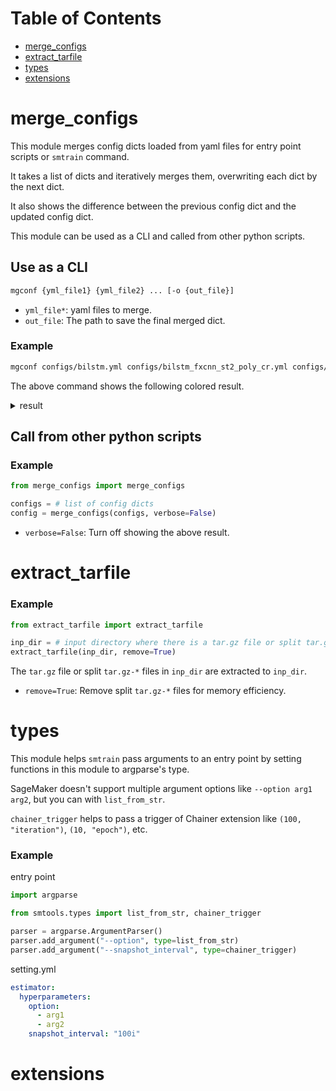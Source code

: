 # Table of Contents

- [merge_configs](#merge_configs)
- [extract_tarfile](#extract_tarfile)
- [types](#types)
- [extensions](./extensions)

# merge_configs

This module merges config dicts loaded from yaml files for entry point scripts or `smtrain` command.

It takes a list of dicts and iteratively merges them, overwriting each dict by the next dict.

It also shows the difference between the previous config dict and the updated config dict.

This module can be used as a CLI and called from other python scripts.

## Use as a CLI

```sh
mgconf {yml_file1} {yml_file2} ... [-o {out_file}]
```

- `yml_file*`: yaml files to merge.
- `out_file`: The path to save the final merged dict.

### Example

```sh
mgconf configs/bilstm.yml configs/bilstm_fxcnn_st2_poly_cr.yml configs/bilstm_s2s_st2_poly_cr.yml 
```

The above command shows the following colored result.

<details>
<summary>result</summary>

```
--- previous config

+++ ~/bilstm-chainer/configs/bilstm_fxcnn_st2_poly_cr.yml

@@ -1,16 +1,25 @@

 batch_size: 8
 config_model:
   cnn_weight_filename: pretrained_inception_v3
+  config_img_embed:
+    cnn_weight_file: ../models/pretrained_inception_v3
+  config_rnn:
+    dropout_ratio: 0.3
+    n_layers: 2
   emb_size: 512
   init_scale: 0.08
   l2_normalize: false
   rnn_dropout_ratio: 0.3
   rnn_n_stacked: 1
   use_eos: true
-fix_cnn: false
+fix_cnn: true
 fix_fc: false
 init_lr: 0.2
 json_filename_train: train_no_dup.json
 json_filename_valid: valid_no_dup.json
-keep_aspect: false
+json_files_train:
+- ../data/shared/MarylandPolyvore/label/train_cr_my.json
+json_files_valid:
+- ../data/shared/MarylandPolyvore/label/valid_cr_my.json
+keep_aspect: true
 lr_schedule: exponential

================================================================================================

--- previous config

+++ ~/bilstm-chainer/configs/bilstm_s2s_st2_poly_cr.yml

@@ -12,8 +12,10 @@

   rnn_dropout_ratio: 0.3
   rnn_n_stacked: 1
   use_eos: true
+  weight_file_siamese: ../models/siamese_hinge_dot_m1870/weight_iter_000004400
+  yml_file_siamese: ../params/siamese_hinge_dot_m1870.yml
 fix_cnn: true
-fix_fc: false
+fix_fc: true
 init_lr: 0.2
 json_filename_train: train_no_dup.json
 json_filename_valid: valid_no_dup.json

================================================================================================

--- ~/bilstm-chainer/configs/bilstm.yml

+++ FINALE CONFIG

@@ -1,16 +1,27 @@

 batch_size: 8
 config_model:
   cnn_weight_filename: pretrained_inception_v3
+  config_img_embed:
+    cnn_weight_file: ../models/pretrained_inception_v3
+  config_rnn:
+    dropout_ratio: 0.3
+    n_layers: 2
   emb_size: 512
   init_scale: 0.08
   l2_normalize: false
   rnn_dropout_ratio: 0.3
   rnn_n_stacked: 1
   use_eos: true
-fix_cnn: false
-fix_fc: false
+  weight_file_siamese: ../models/siamese_hinge_dot_m1870/weight_iter_000004400
+  yml_file_siamese: ../params/siamese_hinge_dot_m1870.yml
+fix_cnn: true
+fix_fc: true
 init_lr: 0.2
 json_filename_train: train_no_dup.json
 json_filename_valid: valid_no_dup.json
-keep_aspect: false
+json_files_train:
+- ../data/shared/MarylandPolyvore/label/train_cr_my.json
+json_files_valid:
+- ../data/shared/MarylandPolyvore/label/valid_cr_my.json
+keep_aspect: true
 lr_schedule: exponential

```

</details>


## Call from other python scripts

### Example

```py
from merge_configs import merge_configs

configs = # list of config dicts
config = merge_configs(configs, verbose=False)
```

- `verbose=False`: Turn off showing the above result.

# extract_tarfile

### Example

```py
from extract_tarfile import extract_tarfile

inp_dir = # input directory where there is a tar.gz file or split tar.gz-* files.
extract_tarfile(inp_dir, remove=True)
```

The `tar.gz` file or split `tar.gz-*` files in `inp_dir` are extracted to `inp_dir`.

- `remove=True`: Remove split `tar.gz-*` files for memory efficiency.

# types

This module helps `smtrain` pass arguments to an entry point
by setting functions in this module to argparse's type.

SageMaker doesn't support multiple argument options like `--option arg1 arg2`, 
but you can with `list_from_str`.

`chainer_trigger` helps to pass a trigger of Chainer extension like `(100, "iteration")`, `(10, "epoch")`, etc.

### Example

entry point

```py
import argparse

from smtools.types import list_from_str, chainer_trigger

parser = argparse.ArgumentParser()
parser.add_argument("--option", type=list_from_str)
parser.add_argument("--snapshot_interval", type=chainer_trigger)
```

setting.yml

```yml
estimator:
  hyperparameters:
    option:
      - arg1
      - arg2
    snapshot_interval: "100i"
```

# extensions